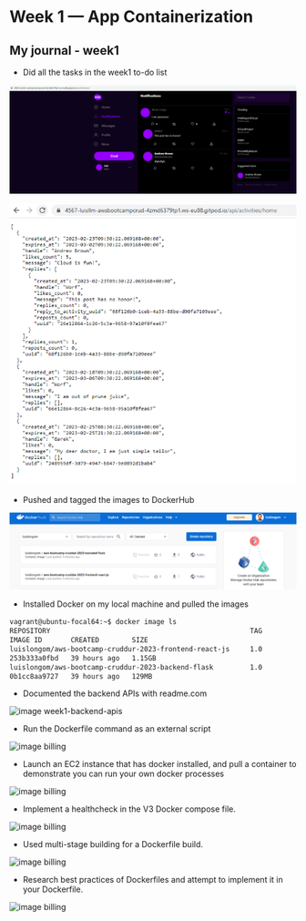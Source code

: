 # Week 1 — App Containerization
## My journal - week1

-  Did all the tasks in the week1 to-do list

![image week1-to-do1](./images/week1-todo1.png)

![image week1-to-do2](./images/week1-todo2.png)


-  Pushed and tagged the images to DockerHub

![image week1-images-in-dockerhub](./images/week1-images-in-dockerhub.png)


-  Installed Docker on my local machine and pulled the images

```
vagrant@ubuntu-focal64:~$ docker image ls
REPOSITORY                                                 TAG         IMAGE ID       CREATED        SIZE
luislongom/aws-bootcamp-cruddur-2023-frontend-react-js     1.0         253b333a0fbd   39 hours ago   1.15GB
luislongom/aws-bootcamp-cruddur-2023-backend-flask         1.0         0b1cc8aa9727   39 hours ago   129MB
```


-  Documented the backend APIs with readme.com

![image week1-backend-apis](./images/week1-week1-backend-apis.png)






-  Run the Dockerfile command as an external script

![image billing](./images/week1-.png)


-  Launch an EC2 instance that has docker installed, and pull a container to demonstrate you can run your own docker processes

![image billing](./images/week1-.png)

-  Implement a healthcheck in the V3 Docker compose file.

![image billing](./images/week1-.png)


-  Used multi-stage building for a Dockerfile build.

![image billing](./images/week1-.png)


-  Research best practices of Dockerfiles and attempt to implement it in your Dockerfile.

![image billing](./images/week1-.png)


